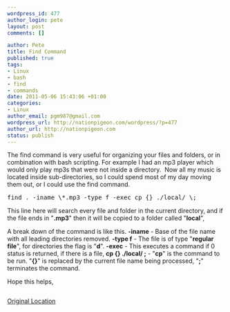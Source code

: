 ```yaml
--- 
wordpress_id: 477
author_login: pete
layout: post
comments: []

author: Pete
title: Find Command
published: true
tags: 
- Linux
- bash
- find
- commands
date: 2011-05-06 15:43:06 +01:00
categories: 
- Linux
author_email: pgm987@gmail.com
wordpress_url: http://nationpigeon.com/wordpress/?p=477
author_url: http://nationpigeon.com
status: publish
---
```

The find command is  very useful for organizing your files and folders, or in combination with bash scripting. For example I had an mp3 player which would only play mp3s that were not inside a directory.&nbsp; Now all my music is located inside sub-directories, so I could spend most of my day moving them out, or I could use the find command.
<pre>find . -iname \*.mp3 -type f -exec cp {} ./local/ \;</pre>
This line here will search every file and folder in the current directory, and if the file ends in "<strong>.mp3</strong>" then it will be copied to a folder called "<strong>local</strong>",

A break down of the command is like this.
<strong>-iname</strong> - Base of the file name with all leading directories removed.
<strong>-type f</strong> - The file is of type "<strong>regular file</strong>", for directories the flag is "<strong>d</strong>".
<strong>-exec</strong> - This executes a command if 0 status is returned, if there is a file,
<strong>cp {} ./local/ \;</strong> - "<strong>cp</strong>" is the command to be run. "<strong>{}</strong>" is replaced by the current file name being processed, "<strong>\;</strong>" terminates the command.

Hope this helps,

<a href="http://nationpigeon.com/wp-content/uploads/2011/05/Miyafuji-Chibi.jpg"><img class="size-thumbnail wp-image-552 alignnone" title="Miyafuji-Chibi" src="http://nationpigeon.com/wp-content/uploads/2011/05/Miyafuji-Chibi-150x150.jpg" alt="" /></a>

<a href="http://i374.photobucket.com/albums/oo187/theoneandonlyhaku/Pantsu%20Witches/d99cb17ec8bd40e3c0d452f2176142d8.jpg" target="_blank">Original Location</a>

